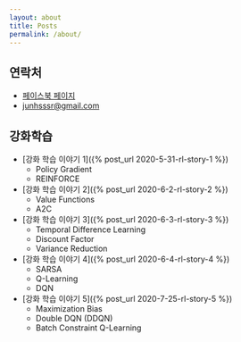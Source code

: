 ```yaml
---
layout: about
title: Posts
permalink: /about/
---
```


## 연락처

- [페이스북 페이지](https://www.facebook.com/zerocalorieideas)
- junhsssr@gmail.com

## 강화학습

- [강화 학습 이야기 1]({% post_url 2020-5-31-rl-story-1 %})
  - Policy Gradient
  - REINFORCE
- [강화 학습 이야기 2]({% post_url 2020-6-2-rl-story-2 %})
  - Value Functions
  - A2C
- [강화 학습 이야기 3]({% post_url 2020-6-3-rl-story-3 %})
  - Temporal Difference Learning
  - Discount Factor
  - Variance Reduction
- [강화 학습 이야기 4]({% post_url 2020-6-4-rl-story-4 %})
  - SARSA
  - Q-Learning
  - DQN
- [강화 학습 이야기 5]({% post_url 2020-7-25-rl-story-5 %})
  - Maximization Bias
  - Double DQN (DDQN)
  - Batch Constraint Q-Learning



